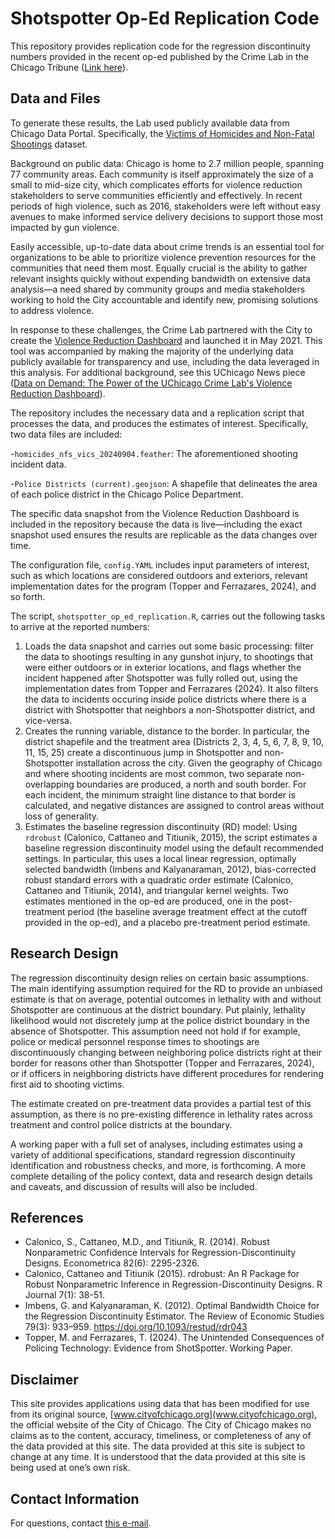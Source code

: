 # Shotspotter Op-Ed Replication Code

This repository provides replication code for the regression discontinuity numbers provided in the recent op-ed published by the Crime Lab in the Chicago Tribune ([Link here](https://www.chicagotribune.com/2024/09/11/opinion-shot-spotter-chicago-response-to-victims/?share=htec0pon1ceipcppptis)).

## Data and Files

To generate these results, the Lab used publicly available data from Chicago Data Portal. Specifically, the [Victims of Homicides and Non-Fatal Shootings](https://data.cityofchicago.org/Public-Safety/Violence-Reduction-Victims-of-Homicides-and-Non-Fa/gumc-mgzr/about_data) dataset.

Background on public data: Chicago is home to 2.7 million people, spanning 77 community areas. Each community is itself approximately the size of a small to mid-size city, which complicates efforts for violence reduction stakeholders to serve communities efficiently and effectively. In recent periods of high violence, such as 2016, stakeholders were left without easy avenues to make informed service delivery decisions to support those most impacted by gun violence.

Easily accessible, up-to-date data about crime trends is an essential tool for organizations to be able to prioritize violence prevention resources for the communities that need them most. Equally crucial is the ability to gather relevant insights quickly without expending bandwidth on extensive data analysis—a need shared by community groups and media stakeholders working to hold the City accountable and identify new, promising solutions to address violence.

In response to these challenges, the Crime Lab partnered with the City to create the [Violence Reduction Dashboard](https://www.chicago.gov/city/en/sites/vrd/home.html) and launched it in May 2021. This tool was accompanied by making the majority of the underlying data publicly available for transparency and use, including the data leveraged in this analysis. For additional background, see this UChicago News piece ([Data on Demand: The Power of the UChicago Crime Lab's Violence Reduction Dashboard](https://harris.uchicago.edu/news-events/news/data-demand-power-uchicago-crime-labs-violence-reduction-dashboard)). 

The repository includes the necessary data and a replication script that processes the data, and produces the estimates of interest. Specifically, two data files are included: 

-`homicides_nfs_vics_20240904.feather`: The aforementioned shooting incident data.

-`Police Districts (current).geojson`: A shapefile that delineates the area of each police district in the Chicago Police Department.

The specific data snapshot from the Violence Reduction Dashboard is included in the repository because the data is live—including the exact snapshot used ensures the results are replicable as the data changes over time.

The configuration file, `config.YAML` includes input parameters of interest, such as which locations are considered outdoors and exteriors, relevant implementation dates for the program (Topper and Ferrazares, 2024), and so forth.

The script, `shotspotter_op_ed_replication.R`, carries out the following tasks to arrive at the reported numbers:

1. Loads the data snapshot and carries out some basic processing: filter the data to shootings resulting in any gunshot injury, to shootings that were either outdoors or in exterior locations, and flags whether the incident happened after Shotspotter was fully rolled out, using the implementation dates from Topper and Ferrazares (2024). It also filters the data to incidents occuring inside police districts where there is a district with Shotspotter that neighbors a non-Shotspotter district, and vice-versa.
2. Creates the running variable, distance to the border. In particular, the district shapefile and the treatment area (Districts 2, 3, 4, 5, 6, 7, 8, 9, 10, 11, 15, 25) create a discontinuous jump in Shotspotter and non-Shotspotter installation across the city. Given the geography of Chicago and where shooting incidents are most common, two separate non-overlapping boundaries are produced, a north and south border. For each incident, the minimum straight line distance to that border is calculated, and negative distances are assigned to control areas without loss of generality.
3. Estimates the baseline regression discontinuity (RD) model: Using `rdrobust` (Calonico, Cattaneo and Titiunik, 2015), the script estimates a baseline regression discontinuity model using the default recommended settings. In particular, this uses a local linear regression, optimally selected bandwidth (Imbens and Kalyanaraman, 2012), bias-corrected robust standard errors with a quadratic order estimate (Calonico, Cattaneo and Titiunik, 2014), and triangular kernel weights. Two estimates mentioned in the op-ed are produced, one in the post-treatment period (the baseline average treatment effect at the cutoff provided in the op-ed), and a placebo pre-treatment period estimate.

## Research Design

The regression discontinuity design relies on certain basic assumptions. The main identifying assumption required for the RD to provide an unbiased estimate is that on average, potential outcomes in lethality with and without Shotspotter are continuous at the district boundary. Put plainly, lethality likelihood would not discretely jump at the police district boundary in the absence of Shotspotter. This assumption need not hold if for example, police or medical personnel response times to shootings are discontinuously changing between neighboring police districts right at their border for reasons other than Shotspotter (Topper and Ferrazares, 2024), or if officers in neighboring districts have different procedures for rendering first aid to shooting victims. 

The estimate created on pre-treatment data provides a partial test of this assumption, as there is no pre-existing difference in lethality rates across treatment and control police districts at the boundary.

A working paper with a full set of analyses, including estimates using a variety of additional specifications, standard regression discontinuity identification and robustness checks, and more, is forthcoming. A more complete detailing of the policy context, data and research design details and caveats, and discussion of results will also be included.

## References
- Calonico, S., Cattaneo, M.D., and Titiunik, R. (2014). Robust Nonparametric Confidence Intervals for Regression-Discontinuity Designs. Econometrica 82(6): 2295-2326.
- Calonico, Cattaneo and Titiunik (2015). rdrobust: An R Package for Robust Nonparametric Inference in Regression-Discontinuity Designs. R Journal 7(1): 38-51.
- Imbens, G. and Kalyanaraman, K. (2012). Optimal Bandwidth Choice for the Regression Discontinuity Estimator. The Review of Economic Studies 79(3): 933–959. https://doi.org/10.1093/restud/rdr043
- Topper, M. and Ferrazares, T. (2024). The Unintended Consequences of Policing Technology: Evidence from ShotSpotter. Working Paper.

## Disclaimer

This site provides applications using data that has been modified for use from its original source, [www.cityofchicago.org](www.cityofchicago.org), the official website of the City of Chicago. The City of Chicago makes no claims as to the content, accuracy, timeliness, or completeness of any of the data provided at this site. The data provided at this site is subject to change at any time. It is understood that the data provided at this site is being used at one’s own risk.

## Contact Information

For questions, contact [this e-mail](terencechau@uchicago.edu).
